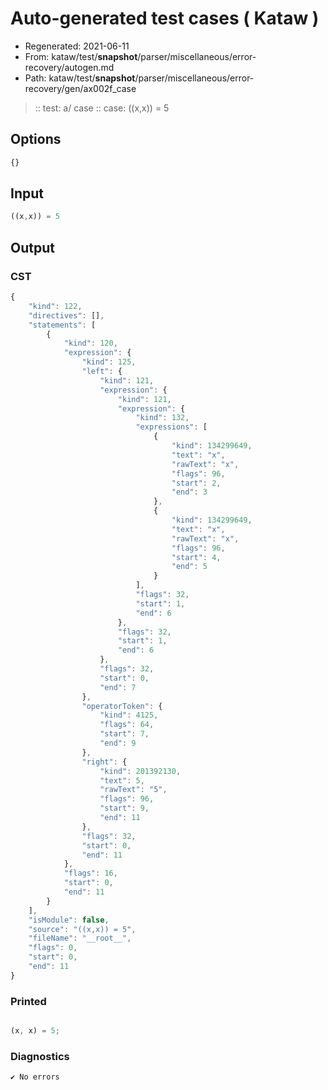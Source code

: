 # Auto-generated test cases ( Kataw )
- Regenerated: 2021-06-11
- From: kataw/test/__snapshot__/parser/miscellaneous/error-recovery/autogen.md
- Path: kataw/test/__snapshot__/parser/miscellaneous/error-recovery/gen/ax002f_case
> :: test: a/ case
> :: case: ((x,x)) = 5
## Options

`````js
{}
`````
## Input

`````js
((x,x)) = 5
`````
## Output

### CST

```javascript
{
    "kind": 122,
    "directives": [],
    "statements": [
        {
            "kind": 120,
            "expression": {
                "kind": 125,
                "left": {
                    "kind": 121,
                    "expression": {
                        "kind": 121,
                        "expression": {
                            "kind": 132,
                            "expressions": [
                                {
                                    "kind": 134299649,
                                    "text": "x",
                                    "rawText": "x",
                                    "flags": 96,
                                    "start": 2,
                                    "end": 3
                                },
                                {
                                    "kind": 134299649,
                                    "text": "x",
                                    "rawText": "x",
                                    "flags": 96,
                                    "start": 4,
                                    "end": 5
                                }
                            ],
                            "flags": 32,
                            "start": 1,
                            "end": 6
                        },
                        "flags": 32,
                        "start": 1,
                        "end": 6
                    },
                    "flags": 32,
                    "start": 0,
                    "end": 7
                },
                "operatorToken": {
                    "kind": 4125,
                    "flags": 64,
                    "start": 7,
                    "end": 9
                },
                "right": {
                    "kind": 201392130,
                    "text": 5,
                    "rawText": "5",
                    "flags": 96,
                    "start": 9,
                    "end": 11
                },
                "flags": 32,
                "start": 0,
                "end": 11
            },
            "flags": 16,
            "start": 0,
            "end": 11
        }
    ],
    "isModule": false,
    "source": "((x,x)) = 5",
    "fileName": "__root__",
    "flags": 0,
    "start": 0,
    "end": 11
}
```

### Printed

```javascript

(x, x) = 5;
```

### Diagnostics

```javascript
✔ No errors
```

